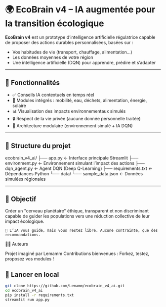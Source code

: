 # 🌍 EcoBrain v4 – IA augmentée pour la transition écologique

**EcoBrain v4** est un prototype d’intelligence artificielle régulatrice capable de proposer des actions durables personnalisées, basées sur :

- Vos habitudes de vie (transport, chauffage, alimentation…)
- Les données moyennes de votre région
- Une intelligence artificielle (DQN) pour apprendre, prédire et s’adapter

---

## 🧠 Fonctionnalités

- ✅ Conseils IA contextuels en temps réel
- 🌱 Modules intégrés : mobilité, eau, déchets, alimentation, énergie, solaire
- 📊 Visualisation des impacts environnementaux simulés
- 🔒 Respect de la vie privée (aucune donnée personnelle traitée)
- 🧩 Architecture modulaire (environnement simulé + IA DQN)

---

## 📁 Structure du projet

ecobrain_v4_ai/ ├── app.py ← Interface principale Streamlit ├── environment.py ← Environnement simulant l’impact des actions ├── dqn_agent.py ← Agent DQN (Deep Q-Learning) ├── requirements.txt ← Dépendances Python └── data/ └── sample_data.json ← Données simulées régionales


---

## 📌 Objectif

Créer un "cerveau planétaire" éthique, transparent et non discriminant capable de guider les populations vers une réduction collective de leur impact écologique.

    🤖 L’IA vous guide, mais vous restez libre. Aucune contrainte, que des recommandations.

🧑‍💻 Auteurs

Projet imaginé par Lemamm
Contributions bienvenues : Forkez, testez, proposez vos modules !

## 🚀 Lancer en local

```bash
git clone https://github.com/Lemamm/ecobrain_v4_ai.git
cd ecobrain_v4_ai
pip install -r requirements.txt
streamlit run app.py



